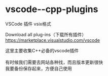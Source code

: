 # vscode--cpp-plugins
VSCode 插件 vsix格式

Download all plug-ins（下载所有插件）<br>
https://marketplace.visualstudio.com/vscode

这里主要收集C++必备的vscode插件<br><br>
有时候我们需要去网站各种找，而且版本更新很快<br>
我要备份保存起来，方便自己使用<br>
